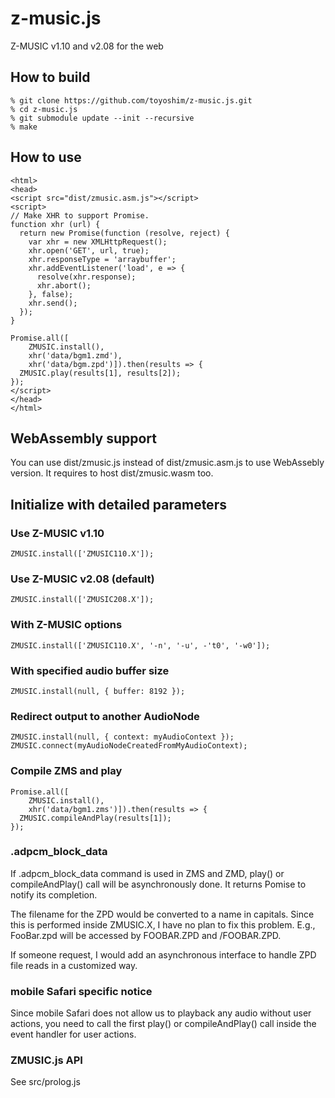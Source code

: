 # z-music.js
Z-MUSIC v1.10 and v2.08 for the web

## How to build
```
% git clone https://github.com/toyoshim/z-music.js.git
% cd z-music.js
% git submodule update --init --recursive
% make
```

## How to use
```
<html>
<head>
<script src="dist/zmusic.asm.js"></script>
<script>
// Make XHR to support Promise.
function xhr (url) {
  return new Promise(function (resolve, reject) {
    var xhr = new XMLHttpRequest();
    xhr.open('GET', url, true);
    xhr.responseType = 'arraybuffer';
    xhr.addEventListener('load', e => {
      resolve(xhr.response);
      xhr.abort();
    }, false);
    xhr.send();
  });
}

Promise.all([
    ZMUSIC.install(),
    xhr('data/bgm1.zmd'),
    xhr('data/bgm.zpd')]).then(results => {
  ZMUSIC.play(results[1], results[2]);
});
</script>
</head>
</html>
```

## WebAssembly support
You can use dist/zmusic.js instead of dist/zmusic.asm.js to use WebAssebly
version. It requires to host dist/zmusic.wasm too.

## Initialize with detailed parameters

### Use Z-MUSIC v1.10
```
ZMUSIC.install(['ZMUSIC110.X']);
```

### Use Z-MUSIC v2.08 (default)
```
ZMUSIC.install(['ZMUSIC208.X']);
```

### With Z-MUSIC options
```
ZMUSIC.install(['ZMUSIC110.X', '-n', '-u', -'t0', '-w0']);
```

### With specified audio buffer size
```
ZMUSIC.install(null, { buffer: 8192 });
```

### Redirect output to another AudioNode
```
ZMUSIC.install(null, { context: myAudioContext });
ZMUSIC.connect(myAudioNodeCreatedFromMyAudioContext);
```

### Compile ZMS and play
```
Promise.all([
    ZMUSIC.install(),
    xhr('data/bgm1.zms')]).then(results => {
  ZMUSIC.compileAndPlay(results[1]);
});
```

### .adpcm_block_data
If .adpcm_block_data command is used in ZMS and ZMD, play() or compileAndPlay()
call will be asynchronously done. It returns Pomise to notify its completion.

The filename for the ZPD would be converted to a name in capitals. Since this
is performed inside ZMUSIC.X, I have no plan to fix this problem.
E.g., FooBar.zpd will be accessed by FOOBAR.ZPD and /FOOBAR.ZPD.

If someone request, I would add an asynchronous interface to handle ZPD file
reads in a customized way.

### mobile Safari specific notice
Since mobile Safari does not allow us to playback any audio without user
actions, you need to call the first play() or compileAndPlay() call inside the
event handler for user actions.

### ZMUSIC.js API
See src/prolog.js
